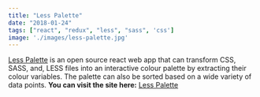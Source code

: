 ```yaml
---
title: "Less Palette"
date: "2018-01-24"
tags: ["react", "redux", "less", "sass", 'css']
image: './images/less-palette.jpg'
---
```


[Less Palette] is an open source react web app that can transform CSS, SASS, and, LESS files into an interactive colour palette by extracting their colour variables. The palette can also be sorted based on a wide variety of data points. **You can visit the site here:** [Less Palette]

<!--- reference links --->
[Less Palette]: <http://lesspalette.com/?file=https://raw.githubusercontent.com/darrenbritton/less-to-palette/master/tests/files/test.less>
